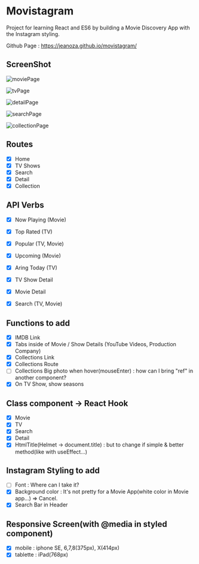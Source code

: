 # Movistagram

Project for learning React and ES6 by building a Movie Discovery App with the Instagram styling.

Github Page : https://jeanoza.github.io/movistagram/

## ScreenShot
![moviePage](https://user-images.githubusercontent.com/64304902/108257957-cc65fd80-715f-11eb-852b-b3b4ebeb930a.png)

![tvPage](https://user-images.githubusercontent.com/64304902/108258039-e8699f00-715f-11eb-904e-641bedf63697.png)

![detailPage](https://user-images.githubusercontent.com/64304902/108258088-f8817e80-715f-11eb-8a2f-e2325bd6a01d.png)

![searchPage](https://user-images.githubusercontent.com/64304902/108258102-fcad9c00-715f-11eb-87e7-847e504ee2b9.png)

![collectionPage](https://user-images.githubusercontent.com/64304902/108258111-fe775f80-715f-11eb-952b-6942cc5b5e9e.png)

## Routes

- [x] Home
- [x] TV Shows
- [x] Search
- [x] Detail
- [x] Collection 

## API Verbs

- [x] Now Playing (Movie)
- [x] Top Rated (TV)
- [x] Popular (TV, Movie)
- [x] Upcoming (Movie)
- [x] Aring Today (TV)

- [x] TV Show Detail
- [x] Movie Detail
- [x] Search (TV, Movie)

## Functions to add

- [x] IMDB Link
- [x] Tabs inside of Movie / Show Details (YouTube Videos, Production Company)
- [x] Collections Link
- [x] Collections Route
- [ ] Collections Big photo when hover(mouseEnter) : how can I bring "ref" in another component?
- [x] On TV Show, show seasons

## Class component -> React Hook

- [x] Movie
- [x] TV
- [x] Search
- [x] Detail
- [x] HtmlTitle(Helmet -> document.title) : but to change if simple & better method(like with useEffect...)

## Instagram Styling to add

- [ ] Font : Where can I take it?
- [x] Background color : It's not pretty for a Movie App(white color in Movie app...) => Cancel.
- [x] Search Bar in Header

## Responsive Screen(with @media in styled component)
- [x] mobile : iphone SE, 6,7,8(375px), X(414px)
- [x] tablette : iPad(768px)
